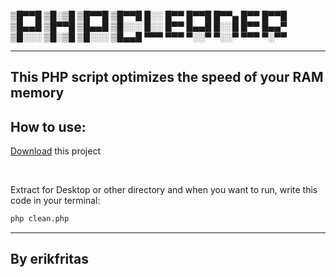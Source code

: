 <p>
▒█▀▀█ ▒█░▒█ ▒█▀▀█ ▒█▀▀█ █░░ █▀▀ █▀▀█ █▀▀▄ █▀▀ █▀▀█ <br>
▒█▄▄█ ▒█▀▀█ ▒█▄▄█ ▒█░░░ █░░ █▀▀ █▄▄█ █░░█ █▀▀ █▄▄▀ <br>
▒█░░░ ▒█░▒█ ▒█░░░ ▒█▄▄█ ▀▀▀ ▀▀▀ ▀░░▀ ▀░░▀ ▀▀▀ ▀░▀▀ <br>
</p>
  
<hr>

## This PHP script optimizes the speed of your RAM memory

<main>
  <h2>How to use:</h2>
  <p><a href="" target="_blank">Download</a> this project</p>
  <br>
  <p>Extract for Desktop or other directory and when you want to run, write this code in your terminal:</p>
  
  ```bash
  php clean.php
  ```

</main>

<hr>

<footer>
  <h2>By erikfritas</h2>
</footer>

